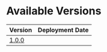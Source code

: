 # Available Versions

| Version | Deployment Date |
|---------|-----------------|
| [1.0.0](1.0.0/) |  |
